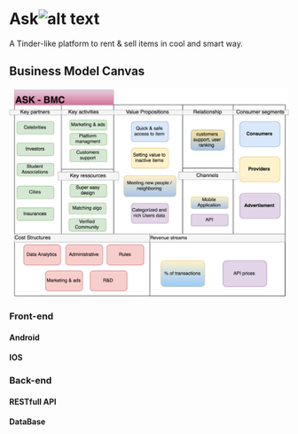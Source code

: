 # Ask![alt text](https://github.com/AlexisDrch/Ask/blob/master/CVS-Health-logo.png=50x30)
A Tinder-like platform to rent & sell items in cool and smart way.

## Business Model Canvas


![alt text](https://github.com/AlexisDrch/Ask/blob/master/CS8803-BMC-ASK.png)


### Front-end

#### Android 

#### IOS 

### Back-end

#### RESTfull API

#### DataBase 